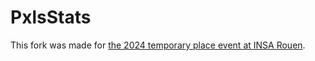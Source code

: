 # PxlsStats

This fork was made for [the 2024 temporary place event at INSA Rouen](https://pixelwar.insa.lol).
